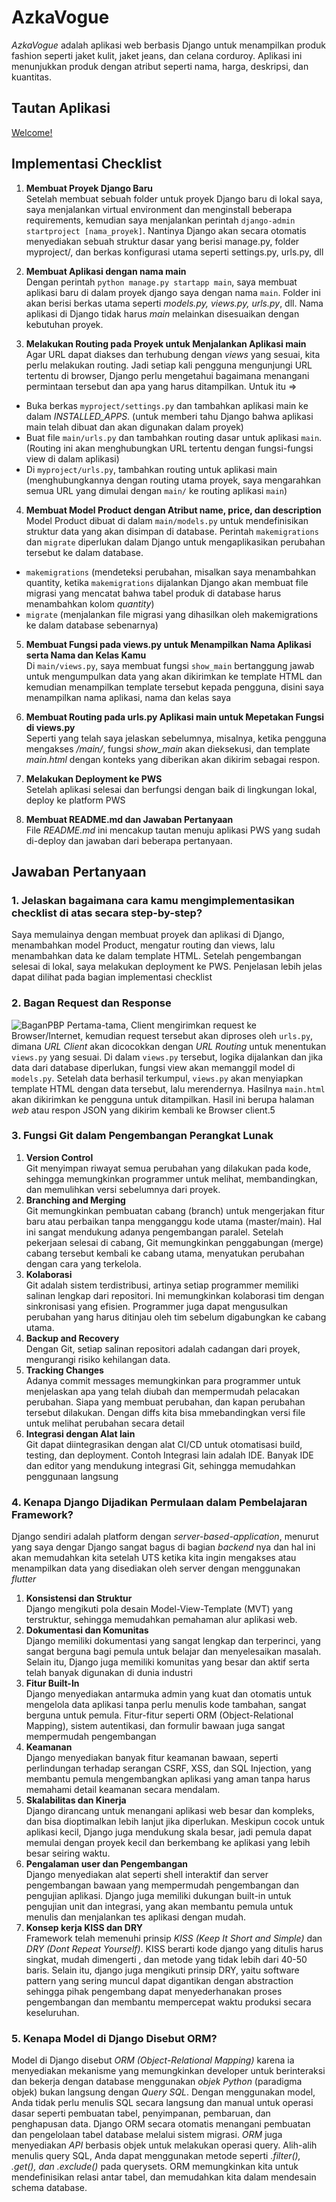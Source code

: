 # AzkaVogue
_AzkaVogue_ adalah aplikasi web berbasis Django untuk menampilkan produk fashion seperti jaket kulit, jaket jeans, dan celana corduroy. Aplikasi ini menunjukkan produk dengan atribut seperti nama, harga, deskripsi, dan kuantitas.

## Tautan Aplikasi
[Welcome!](http://muhammad-almerazka-azkavogue.pbp.cs.ui.ac.id/)

## Implementasi Checklist
1. **Membuat Proyek Django Baru**<br>
Setelah membuat sebuah folder untuk proyek Django baru di lokal saya, saya menjalankan virtual environment dan menginstall beberapa requirements, kemudian saya menjalankan perintah `django-admin startproject [nama_proyek]`. Nantinya Django akan secara otomatis menyediakan sebuah struktur dasar yang berisi manage.py, folder myproject/, dan berkas konfigurasi utama seperti settings.py, urls.py, dll

2. **Membuat Aplikasi dengan nama main**<br>
Dengan perintah `python manage.py startapp main`, saya membuat aplikasi baru di dalam proyek django saya dengan nama `main`. Folder ini akan berisi berkas utama seperti _models.py, views.py, urls.py_, dll. Nama aplikasi di Django tidak harus _main_ melainkan disesuaikan dengan kebutuhan proyek.

3. **Melakukan Routing pada Proyek untuk Menjalankan Aplikasi main**<br>
Agar URL dapat diakses dan terhubung dengan _views_ yang sesuai, kita perlu melakukan routing. Jadi setiap kali pengguna mengunjungi URL tertentu di browser, Django perlu mengetahui bagaimana menangani permintaan tersebut dan apa yang harus ditampilkan. Untuk itu =>
- Buka berkas `myproject/settings.py` dan tambahkan aplikasi main ke dalam _INSTALLED_APPS_. (untuk memberi tahu Django bahwa aplikasi main telah dibuat dan akan digunakan dalam proyek)<br>
- Buat file `main/urls.py` dan tambahkan routing dasar untuk aplikasi `main`. (Routing ini akan menghubungkan URL tertentu dengan fungsi-fungsi view di dalam aplikasi) <br>
- Di `myproject/urls.py`, tambahkan routing untuk aplikasi main (menghubungkannya dengan routing utama proyek, saya mengarahkan semua URL yang dimulai dengan `main/` ke routing aplikasi `main`) <br>

4. **Membuat Model Product dengan Atribut name, price, dan description**<br>
Model Product dibuat di dalam `main/models.py` untuk mendefinisikan struktur data yang akan disimpan di database. Perintah `makemigrations` dan `migrate` diperlukan dalam Django untuk mengaplikasikan perubahan tersebut ke dalam database. 
- `makemigrations` (mendeteksi perubahan, misalkan saya menambahkan quantity, ketika `makemigrations` dijalankan Django akan membuat file migrasi yang mencatat bahwa tabel produk di database harus menambahkan kolom _quantity_)<br>
- `migrate` (menjalankan file migrasi yang dihasilkan oleh makemigrations ke dalam database sebenarnya) <br>

5. **Membuat Fungsi pada views.py untuk Menampilkan Nama Aplikasi serta Nama dan Kelas Kamu**<br>
Di `main/views.py`, saya membuat fungsi `show_main` bertanggung jawab untuk mengumpulkan data yang akan dikirimkan ke template HTML dan kemudian menampilkan template tersebut kepada pengguna, disini saya menampilkan nama aplikasi, nama dan kelas saya

6. **Membuat Routing pada urls.py Aplikasi main untuk Mepetakan Fungsi di views.py**<br>
Seperti yang telah saya jelaskan sebelumnya, misalnya, ketika pengguna mengakses */main/*, fungsi *show_main* akan dieksekusi, dan template _main.html_ dengan konteks yang diberikan akan dikirim sebagai respon.

7. **Melakukan Deployment ke PWS**<br>
Setelah aplikasi selesai dan berfungsi dengan baik di lingkungan lokal, deploy ke platform PWS

8. **Membuat README.md dan Jawaban Pertanyaan**<br>
File _README.md_ ini mencakup tautan menuju aplikasi PWS yang sudah di-deploy dan jawaban dari beberapa pertanyaan.

## Jawaban Pertanyaan
### 1. Jelaskan bagaimana cara kamu mengimplementasikan checklist di atas secara step-by-step?
Saya memulainya dengan membuat proyek dan aplikasi di Django, menambahkan model Product, mengatur routing dan views, lalu menambahkan data ke dalam template HTML. Setelah pengembangan selesai di lokal, saya melakukan deployment ke PWS. Penjelasan lebih jelas dapat dilihat pada bagian implementasi checklist<br>

### 2. Bagan Request dan Response
![BaganPBP](https://github.com/user-attachments/assets/c32be3a2-10b2-448a-b2e6-38964b872a2f)
Pertama-tama, Client mengirimkan request ke Browser/Internet, kemudian request tersebut akan diproses oleh `urls.py`, dimana _URL Client_ akan dicocokkan dengan _URL Routing_ untuk menentukan `views.py` yang sesuai. Di dalam `views.py` tersebut, logika dijalankan dan jika data dari database diperlukan, fungsi view akan memanggil model di `models.py`. Setelah data berhasil terkumpul, `views.py` akan menyiapkan template HTML dengan data tersebut, lalu merendernya. Hasilnya `main.html` akan dikirimkan ke pengguna untuk ditampilkan. Hasil ini berupa halaman _web_ atau respon JSON yang dikirim kembali ke Browser client.5

### 3. Fungsi Git dalam Pengembangan Perangkat Lunak
1. **Version Control**<br>
Git menyimpan riwayat semua perubahan yang dilakukan pada kode, sehingga memungkinkan programmer untuk melihat, membandingkan, dan memulihkan versi sebelumnya dari proyek.
2. **Branching and Merging**<br>
Git memungkinkan pembuatan cabang (branch) untuk mengerjakan fitur baru atau perbaikan tanpa mengganggu kode utama (master/main). Hal ini sangat mendukung adanya pengembangan paralel. Setelah pekerjaan selesai di cabang, Git memungkinkan penggabungan (merge) cabang tersebut kembali ke cabang utama, menyatukan perubahan dengan cara yang terkelola.
3. **Kolaborasi**<br>
Git adalah sistem terdistribusi, artinya setiap programmer memiliki salinan lengkap dari repositori. Ini memungkinkan kolaborasi tim dengan sinkronisasi yang efisien. Programmer juga dapat mengusulkan perubahan yang harus ditinjau oleh tim sebelum digabungkan ke cabang utama.
4. **Backup and Recovery**<br>
Dengan Git, setiap salinan repositori adalah cadangan dari proyek, mengurangi risiko kehilangan data.
5. **Tracking Changes**<br>
Adanya commit messages memungkinkan para programmer untuk menjelaskan apa yang telah diubah dan mempermudah pelacakan perubahan. Siapa yang membuat perubahan, dan kapan perubahan tersebut dilakukan. Dengan diffs kita bisa mmebandingkan versi file untuk melihat perubahan secara detail
6. **Integrasi dengan Alat lain**<br>
Git dapat diintegrasikan dengan alat CI/CD untuk otomatisasi build, testing, dan deployment. Contoh Integrasi lain adalah IDE. Banyak IDE dan editor yang mendukung integrasi Git, sehingga memudahkan penggunaan langsung

### 4. Kenapa Django Dijadikan Permulaan dalam Pembelajaran Framework?
Django sendiri adalah platform dengan _server-based-application_, menurut yang saya dengar Django sangat bagus di bagian _backend_ nya dan hal ini akan memudahkan kita setelah UTS ketika kita ingin mengakses atau menampilkan data yang disediakan oleh server dengan menggunakan _flutter_
1. **Konsistensi dan Struktur**<br>
Django mengikuti pola desain Model-View-Template (MVT) yang terstruktur, sehingga memudahkan pemahaman alur aplikasi web.<br>
2. **Dokumentasi dan Komunitas**<br>
Django memiliki dokumentasi yang sangat lengkap dan terperinci, yang sangat berguna bagi pemula untuk belajar dan menyelesaikan masalah. Selain itu, Django juga memiliki komunitas yang besar dan aktif serta telah banyak digunakan di dunia industri<br>
3. **Fitur Built-In**<br>
Django menyediakan antarmuka admin yang kuat dan otomatis untuk mengelola data aplikasi tanpa perlu menulis kode tambahan, sangat berguna untuk pemula. Fitur-fitur seperti ORM (Object-Relational Mapping), sistem autentikasi, dan formulir bawaan juga sangat mempermudah pengembangan<br>
4. **Keamanan**<br>
Django menyediakan banyak fitur keamanan bawaan, seperti perlindungan terhadap serangan CSRF, XSS, dan SQL Injection, yang membantu pemula mengembangkan aplikasi yang aman tanpa harus memahami detail keamanan secara mendalam.<br>
5. **Skalabilitas dan Kinerja**<br>
Django dirancang untuk menangani aplikasi web besar dan kompleks, dan bisa dioptimalkan lebih lanjut jika diperlukan. Meskipun cocok untuk aplikasi kecil, Django juga mendukung skala besar, jadi pemula dapat memulai dengan proyek kecil dan berkembang ke aplikasi yang lebih besar seiring waktu.<br>
6. **Pengalaman user dan Pengembangan**<br>
Django menyediakan alat seperti shell interaktif dan server pengembangan bawaan yang mempermudah pengembangan dan pengujian aplikasi. Django juga memiliki dukungan built-in untuk pengujian unit dan integrasi, yang akan membantu pemula untuk menulis dan menjalankan tes aplikasi dengan mudah.<br>
7. **Konsep kerja KISS dan DRY**<br>
Framework telah memenuhi prinsip _KISS (Keep It Short and Simple)_ dan _DRY (Dont Repeat Yourself)_. KISS berarti kode django yang ditulis harus singkat, mudah dimengerti , dan metode yang tidak lebih dari 40-50 baris. Selain itu, django juga mengikuti prinsip DRY, yaitu software pattern yang sering muncul dapat digantikan dengan abstraction sehingga pihak pengembang dapat menyederhanakan proses pengembangan dan membantu mempercepat waktu produksi secara keseluruhan.<br>

### 5. Kenapa Model di Django Disebut ORM?
Model di Django disebut _ORM (Object-Relational Mapping)_ karena ia menyediakan mekanisme yang memungkinkan developer untuk berinteraksi dan bekerja dengan database menggunakan _objek Python_ (paradigma objek) bukan langsung dengan _Query SQL_. Dengan menggunakan model, Anda tidak perlu menulis SQL secara langsung dan manual untuk operasi dasar seperti pembuatan tabel, penyimpanan, pembaruan, dan penghapusan data. Django ORM secara otomatis menangani pembuatan dan pengelolaan tabel database melalui sistem migrasi. _ORM_ juga menyediakan _API_ berbasis objek untuk melakukan operasi query. Alih-alih menulis query SQL, Anda dapat menggunakan metode seperti _.filter(), .get(), dan .exclude()_ pada querysets. ORM memungkinkan kita untuk mendefinisikan relasi antar tabel, dan memudahkan kita dalam mendesain schema database.

